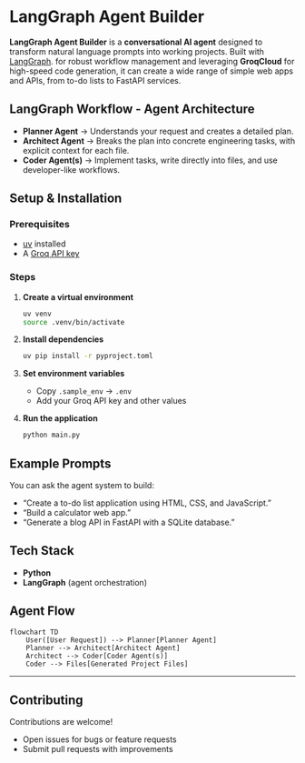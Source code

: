 # LangGraph Agent Builder

**LangGraph Agent Builder** is a **conversational AI agent** designed to transform natural language prompts into working projects. Built with [LangGraph](https://www.langchain.com/langgraph). for robust workflow management and leveraging **GroqCloud** for high-speed code generation, it can create a wide range of simple web apps and APIs, from to-do lists to FastAPI services.


## LangGraph Workflow - Agent Architecture

- **Planner Agent** → Understands your request and creates a detailed plan.  
- **Architect Agent** → Breaks the plan into concrete engineering tasks, with explicit context for each file.  
- **Coder Agent(s)** → Implement tasks, write directly into files, and use developer-like workflows.  



##  Setup & Installation

### Prerequisites
- [uv](https://github.com/astral-sh/uv) installed  
- A [Groq API key](https://console.groq.com/)  

### Steps
1. **Create a virtual environment**
   ```bash
   uv venv
   source .venv/bin/activate
   
2. **Install dependencies**

   ```bash
   uv pip install -r pyproject.toml

3. **Set environment variables**

   * Copy `.sample_env` → `.env`
   * Add your Groq API key and other values

4. **Run the application**

   ```bash
   python main.py
   ````

##  Example Prompts

You can ask the agent system to build:

* “Create a to-do list application using HTML, CSS, and JavaScript.”
* “Build a calculator web app.”
* “Generate a blog API in FastAPI with a SQLite database.”


##  Tech Stack

* **Python** 
* **LangGraph** (agent orchestration)


##  Agent Flow

```
flowchart TD
    User([User Request]) --> Planner[Planner Agent]
    Planner --> Architect[Architect Agent]
    Architect --> Coder[Coder Agent(s)]
    Coder --> Files[Generated Project Files]
```

---

##  Contributing

Contributions are welcome!

* Open issues for bugs or feature requests
* Submit pull requests with improvements

```




